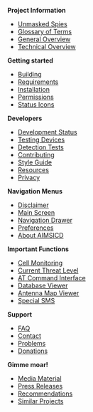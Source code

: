 **Project Information**
* [Unmasked Spies](https://github.com/SecUpwN/Android-IMSI-Catcher-Detector/wiki/Unmasked-Spies)
* [Glossary of Terms](https://github.com/SecUpwN/Android-IMSI-Catcher-Detector/wiki/Glossary-of-Terms)
* [General Overview](https://github.com/SecUpwN/Android-IMSI-Catcher-Detector/wiki/General-Overview)
* [Technical Overview](https://github.com/SecUpwN/Android-IMSI-Catcher-Detector/wiki/Technical-Overview)

**Getting started**
* [Building](https://github.com/SecUpwN/Android-IMSI-Catcher-Detector/wiki/Building)
* [Requirements](https://github.com/SecUpwN/Android-IMSI-Catcher-Detector/wiki/Requirements)
* [Installation](https://github.com/SecUpwN/Android-IMSI-Catcher-Detector/wiki/Installation)
* [Permissions](https://github.com/SecUpwN/Android-IMSI-Catcher-Detector/wiki/Permissions)
* [Status Icons](https://github.com/SecUpwN/Android-IMSI-Catcher-Detector/wiki/Status-Icons)

**Developers**
* [Development Status](https://github.com/SecUpwN/Android-IMSI-Catcher-Detector/wiki/Development-Status)
* [Testing Devices](https://github.com/SecUpwN/Android-IMSI-Catcher-Detector/wiki/Testing-Devices)
* [Detection Tests](https://github.com/SecUpwN/Android-IMSI-Catcher-Detector/wiki/Detection-Tests)
* [Contributing](https://github.com/SecUpwN/Android-IMSI-Catcher-Detector/blob/development/.github/CONTRIBUTING.md)
* [Style Guide](https://github.com/SecUpwN/Android-IMSI-Catcher-Detector/wiki/Style-Guide)
* [Resources](https://github.com/SecUpwN/Android-IMSI-Catcher-Detector/wiki/Resources)
* [Privacy](https://github.com/SecUpwN/Android-IMSI-Catcher-Detector/wiki/Privacy)

**Navigation Menus**
* [Disclaimer](https://github.com/SecUpwN/Android-IMSI-Catcher-Detector/wiki/Disclaimer)
* [Main Screen](https://github.com/SecUpwN/Android-IMSI-Catcher-Detector/wiki/Main-Screen)
* [Navigation Drawer](https://github.com/SecUpwN/Android-IMSI-Catcher-Detector/wiki/Navigation-Drawer)
* [Preferences](https://github.com/SecUpwN/Android-IMSI-Catcher-Detector/wiki/Preferences)
* [About AIMSICD](https://github.com/SecUpwN/Android-IMSI-Catcher-Detector/wiki/About-AIMSICD)

**Important Functions**
* [Cell Monitoring](https://github.com/SecUpwN/Android-IMSI-Catcher-Detector/wiki/Cell-Monitoring)
* [Current Threat Level](https://github.com/SecUpwN/Android-IMSI-Catcher-Detector/wiki/Current-Threat-Level)
* [AT Command Interface](https://github.com/SecUpwN/Android-IMSI-Catcher-Detector/wiki/AT-Command-Interface)
* [Database Viewer](https://github.com/SecUpwN/Android-IMSI-Catcher-Detector/wiki/Database-Viewer)
* [Antenna Map Viewer](https://github.com/SecUpwN/Android-IMSI-Catcher-Detector/wiki/Antenna-Map-Viewer)
* [Special SMS](https://github.com/SecUpwN/Android-IMSI-Catcher-Detector/wiki/Special-SMS)

**Support**
* [FAQ](https://github.com/SecUpwN/Android-IMSI-Catcher-Detector/wiki/FAQ)
* [Contact](https://github.com/orgs/CellularPrivacy/people)
* [Problems](https://github.com/SecUpwN/Android-IMSI-Catcher-Detector/blob/development/.github/CONTRIBUTING.md#debugging)
* [Donations](https://github.com/SecUpwN/Android-IMSI-Catcher-Detector/wiki/Donations)

**Gimme moar!**
* [Media Material](https://github.com/SecUpwN/Android-IMSI-Catcher-Detector/wiki/Media-Material)
* [Press Releases](https://github.com/SecUpwN/Android-IMSI-Catcher-Detector/wiki/Press-Releases)
* [Recommendations](https://github.com/SecUpwN/Android-IMSI-Catcher-Detector/wiki/Recommendations)
* [Similar Projects](https://github.com/SecUpwN/Android-IMSI-Catcher-Detector/wiki/Similar-Projects)